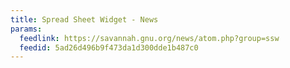 ```yaml
---
title: Spread Sheet Widget - News
params:
  feedlink: https://savannah.gnu.org/news/atom.php?group=ssw
  feedid: 5ad26d496b9f473da1d300dde1b487c0
---
```

